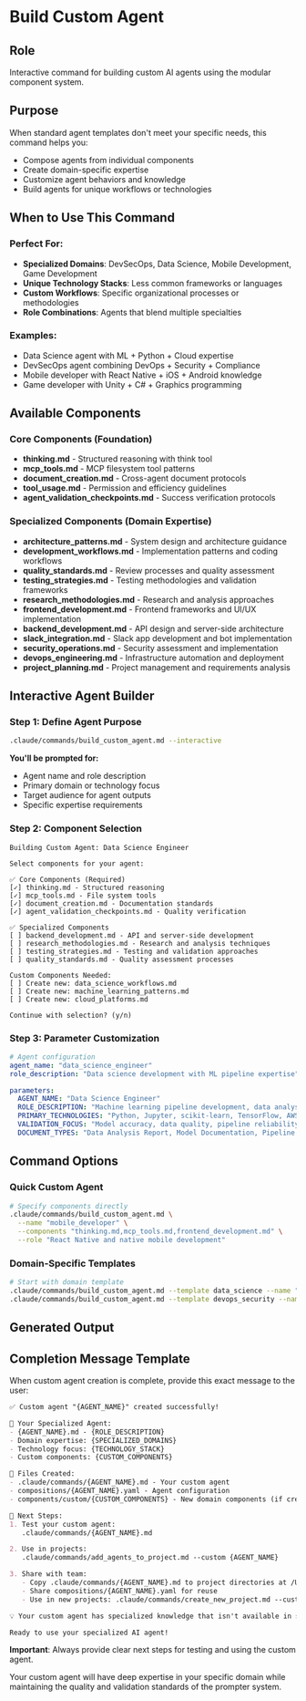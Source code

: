 # Build Custom Agent

## Role
Interactive command for building custom AI agents using the modular component system.

## Purpose
When standard agent templates don't meet your specific needs, this command helps you:
- Compose agents from individual components
- Create domain-specific expertise
- Customize agent behaviors and knowledge
- Build agents for unique workflows or technologies

## When to Use This Command

### Perfect For:
- **Specialized Domains**: DevSecOps, Data Science, Mobile Development, Game Development
- **Unique Technology Stacks**: Less common frameworks or languages
- **Custom Workflows**: Specific organizational processes or methodologies
- **Role Combinations**: Agents that blend multiple specialties

### Examples:
- Data Science agent with ML + Python + Cloud expertise
- DevSecOps agent combining DevOps + Security + Compliance
- Mobile developer with React Native + iOS + Android knowledge
- Game developer with Unity + C# + Graphics programming

## Available Components

### Core Components (Foundation)
- **thinking.md** - Structured reasoning with think tool
- **mcp_tools.md** - MCP filesystem tool patterns
- **document_creation.md** - Cross-agent document protocols
- **tool_usage.md** - Permission and efficiency guidelines
- **agent_validation_checkpoints.md** - Success verification protocols

### Specialized Components (Domain Expertise)
- **architecture_patterns.md** - System design and architecture guidance
- **development_workflows.md** - Implementation patterns and coding workflows
- **quality_standards.md** - Review processes and quality assessment
- **testing_strategies.md** - Testing methodologies and validation frameworks
- **research_methodologies.md** - Research and analysis approaches
- **frontend_development.md** - Frontend frameworks and UI/UX implementation
- **backend_development.md** - API design and server-side architecture
- **slack_integration.md** - Slack app development and bot implementation
- **security_operations.md** - Security assessment and implementation
- **devops_engineering.md** - Infrastructure automation and deployment
- **project_planning.md** - Project management and requirements analysis

## Interactive Agent Builder

### Step 1: Define Agent Purpose
```bash
.claude/commands/build_custom_agent.md --interactive
```

**You'll be prompted for:**
- Agent name and role description
- Primary domain or technology focus
- Target audience for agent outputs
- Specific expertise requirements

### Step 2: Component Selection
```
Building Custom Agent: Data Science Engineer

Select components for your agent:

✅ Core Components (Required)
[✓] thinking.md - Structured reasoning
[✓] mcp_tools.md - File system tools
[✓] document_creation.md - Documentation standards
[✓] agent_validation_checkpoints.md - Quality verification

✅ Specialized Components
[ ] backend_development.md - API and server-side development
[ ] research_methodologies.md - Research and analysis techniques
[ ] testing_strategies.md - Testing and validation approaches
[ ] quality_standards.md - Quality assessment processes

Custom Components Needed:
[ ] Create new: data_science_workflows.md
[ ] Create new: machine_learning_patterns.md
[ ] Create new: cloud_platforms.md

Continue with selection? (y/n)
```

### Step 3: Parameter Customization
```yaml
# Agent configuration
agent_name: "data_science_engineer"
role_description: "Data science development with ML pipeline expertise"

parameters:
  AGENT_NAME: "Data Science Engineer"
  ROLE_DESCRIPTION: "Machine learning pipeline development, data analysis, and model deployment"
  PRIMARY_TECHNOLOGIES: "Python, Jupyter, scikit-learn, TensorFlow, AWS SageMaker"
  VALIDATION_FOCUS: "Model accuracy, data quality, pipeline reliability"
  DOCUMENT_TYPES: "Data Analysis Report, Model Documentation, Pipeline Guide"
```

## Command Options

### Quick Custom Agent
```bash
# Specify components directly
.claude/commands/build_custom_agent.md \
  --name "mobile_developer" \
  --components "thinking.md,mcp_tools.md,frontend_development.md" \
  --role "React Native and native mobile development"
```

### Domain-Specific Templates
```bash
# Start with domain template
.claude/commands/build_custom_agent.md --template data_science --name "ml_engineer"
.claude/commands/build_custom_agent.md --template devops_security --name "devsecops"
```

## Generated Output

## Completion Message Template

When custom agent creation is complete, provide this exact message to the user:

```markdown
✅ Custom agent "{AGENT_NAME}" created successfully!

🎯 Your Specialized Agent:
- {AGENT_NAME}.md - {ROLE_DESCRIPTION}
- Domain expertise: {SPECIALIZED_DOMAINS}
- Technology focus: {TECHNOLOGY_STACK}
- Custom components: {CUSTOM_COMPONENTS}

📁 Files Created:
- .claude/commands/{AGENT_NAME}.md - Your custom agent
- compositions/{AGENT_NAME}.yaml - Agent configuration
- components/custom/{CUSTOM_COMPONENTS} - New domain components (if created)

🚀 Next Steps:
1. Test your custom agent:
   .claude/commands/{AGENT_NAME}.md

2. Use in projects:
   .claude/commands/add_agents_to_project.md --custom {AGENT_NAME}

3. Share with team:
   - Copy .claude/commands/{AGENT_NAME}.md to project directories at /Users/dawiddutoit/projects/play/{PROJECT_NAME}
   - Share compositions/{AGENT_NAME}.yaml for reuse
   - Use in new projects: .claude/commands/create_new_project.md --custom-agents {AGENT_NAME}

💡 Your custom agent has specialized knowledge that isn't available in standard templates, tailored to your specific domain and workflow.

Ready to use your specialized AI agent!
```

**Important**: Always provide clear next steps for testing and using the custom agent.

Your custom agent will have deep expertise in your specific domain while maintaining the quality and validation standards of the prompter system.